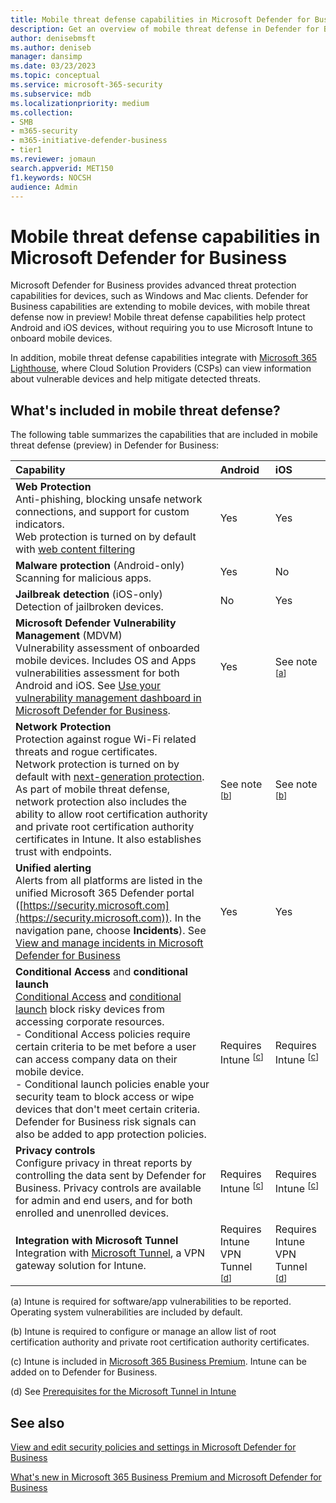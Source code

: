 ```yaml
---
title: Mobile threat defense capabilities in Microsoft Defender for Business            
description: Get an overview of mobile threat defense in Defender for Business. Learn about what's included and how to onboard devices.            
author: denisebmsft
ms.author: deniseb
manager: dansimp 
ms.date: 03/23/2023
ms.topic: conceptual
ms.service: microsoft-365-security
ms.subservice: mdb
ms.localizationpriority: medium 
ms.collection: 
- SMB
- m365-security
- m365-initiative-defender-business
- tier1
ms.reviewer: jomaun
search.appverid: MET150
f1.keywords: NOCSH 
audience: Admin
---
```


# Mobile threat defense capabilities in Microsoft Defender for Business

Microsoft Defender for Business provides advanced threat protection capabilities for devices, such as Windows and Mac clients. Defender for Business capabilities are extending to mobile devices, with mobile threat defense now in preview! Mobile threat defense capabilities help protect Android and iOS devices, without requiring you to use Microsoft Intune to onboard mobile devices.

In addition, mobile threat defense capabilities integrate with [Microsoft 365 Lighthouse](../../lighthouse/m365-lighthouse-overview.md), where Cloud Solution Providers (CSPs) can view information about vulnerable devices and help mitigate detected threats. 

## What's included in mobile threat defense?

The following table summarizes the capabilities that are included in mobile threat defense (preview) in Defender for Business:

| Capability | Android | iOS |
|:---|:---|:---|
| **Web Protection** <br/>Anti-phishing, blocking unsafe network connections, and support for custom indicators. <br/>Web protection is turned on by default with [web content filtering](mdb-configure-security-settings.md#set-up-web-content-filtering) | Yes | Yes |
| **Malware protection** (Android-only) <br/>Scanning for malicious apps. | Yes | No |
| **Jailbreak detection** (iOS-only) <br/>Detection of jailbroken devices. | No | Yes |
| **Microsoft Defender Vulnerability Management** (MDVM) <br/>Vulnerability assessment of onboarded mobile devices. Includes OS and Apps vulnerabilities assessment for both Android and iOS. See [Use your vulnerability management dashboard in Microsoft Defender for Business](mdb-view-tvm-dashboard.md). | Yes |  See note <sup>[[a](#fna)]</sup>|
| **Network Protection** <br/>Protection against rogue Wi-Fi related threats and rogue certificates. <br/>Network protection is turned on by default with [next-generation protection](mdb-configure-security-settings.md#view-or-edit-your-next-generation-protection-policies). <br/>As part of mobile threat defense, network protection also includes the ability to allow root certification authority and private root certification authority certificates in Intune. It also establishes trust with endpoints. | See note <sup>[[b](#fnb)]</sup> | See note <sup>[[b](#fnb)]</sup> |
| **Unified alerting** <br/>Alerts from all platforms are listed in the unified Microsoft 365 Defender portal ([https://security.microsoft.com](https://security.microsoft.com)). In the navigation pane, choose **Incidents**). See [View and manage incidents in Microsoft Defender for Business](mdb-view-manage-incidents.md) | Yes | Yes |
| **Conditional Access** and **conditional launch** <br/>[Conditional Access](/mem/intune/protect/conditional-access) and [conditional launch](/mem/intune/apps/app-protection-policies-access-actions) block risky devices from accessing corporate resources.<br/>-  Conditional Access policies require certain criteria to be met before a user can access company data on their mobile device. <br/>- Conditional launch policies enable your security team to block access or wipe devices that don't meet certain criteria.<br/>Defender for Business risk signals can also be added to app protection policies. | Requires Intune <sup>[[c](#fnc)]</sup> | Requires Intune <sup>[[c](#fnc)]</sup> |
| **Privacy controls** <br/>Configure privacy in threat reports by controlling the data sent by Defender for Business. Privacy controls are available for admin and end users, and for both enrolled and unenrolled devices. | Requires Intune <sup>[[c](#fnc)]</sup> | Requires Intune <sup>[[c](#fnc)]</sup> |
| **Integration with Microsoft Tunnel** <br/>Integration with [Microsoft Tunnel](/mem/intune/protect/microsoft-tunnel-overview), a VPN gateway solution for Intune. | Requires Intune VPN Tunnel <sup>[[d](#fnd)]</sup> | Requires Intune VPN Tunnel <sup>[[d](#fnd)]</sup> |

(<a id="fna">a</a>) Intune is required for software/app vulnerabilities to be reported. Operating system vulnerabilities are included by default.

(<a id="fnb">b</a>) Intune is required to configure or manage an allow list of root certification authority and private root certification authority certificates.

(<a id="fnc">c</a>) Intune is included in [Microsoft 365 Business Premium](../../business-premium/index.md). Intune can be added on to Defender for Business.

(<a id="fnd">d</a>) See [Prerequisites for the Microsoft Tunnel in Intune](/mem/intune/protect/microsoft-tunnel-prerequisites)

## See also

[View and edit security policies and settings in Microsoft Defender for Business](mdb-configure-security-settings.md)

[What's new in Microsoft 365 Business Premium and Microsoft Defender for Business](../../business-premium/m365bp-mdb-whats-new.md)